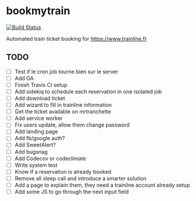 # bookmytrain
[![Build Status](https://travis-ci.org/Goldenson/bookmytrain.svg?branch=master)](https://travis-ci.org/Goldenson/bookmytrain)

Automated train ticket booking for https://www.trainline.fr

## TODO

- [ ] Test if le cron job tourne bien sur le server
- [ ] Add GA
- [ ] Finish Travis CI setup
- [ ] Add sidekiq to schedule each reservation in one isolated job
- [ ] Add download ticket
- [ ] Add wizard to fill in trainline information
- [ ] Get the ticket available on mrtranchette
- [ ] Add service worker
- [ ] Fix users update, allow them change password
- [ ] Add landing page
- [ ] Add fb/google auth?
- [ ] Add SweetAlert?
- [ ] Add bugsnag
- [ ] Add Codecov or codeclimate
- [ ] Write system test
- [ ] Know if a reservation is already booked
- [ ] Remove all sleep call and introduce a smarter solution
- [ ] Add a page to explain them, they need a trainline account already setup
- [ ] Add some JS to go through the next input field
